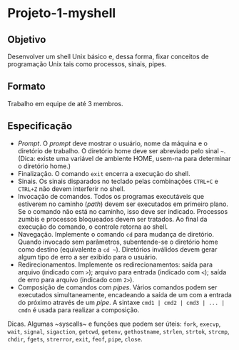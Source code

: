 # Projeto-1-myshell


## Objetivo
Desenvolver um shell Unix básico e, dessa forma, fixar conceitos de programação Unix tais como processos, sinais, pipes.

## Formato
Trabalho em equipe de até 3 membros.

## Especificação
* *Prompt*. O *prompt* deve mostrar o usuário, nome da máquina e o diretório de trabalho. O diretório home deve ser abreviado pelo sinal `~`. (Dica: existe uma variável de ambiente HOME, usem-na para determinar o diretório home.)
* Finalização. O comando `exit` encerra a execução do shell.
* Sinais. Os sinais disparados no teclado pelas combinações `CTRL+C` e `CTRL+Z` não devem interferir no shell.
* Invocação de comandos. Todos os programas executáveis que estiverem no caminho (*path*) devem ser executados em primeiro plano. Se o comando não está no caminho, isso deve ser indicado. Processos zumbis e processos bloqueados devem ser tratados. Ao final da execução do comando, o controle retorna ao shell.
* Navegação. Implemente o comando `cd` para mudança de diretório. Quando invocado sem parâmetros, subentende-se o diretório home como destino (equivalente a `cd ~`). Diretórios inválidos devem gerar algum tipo de erro a ser exibido para o usuário.
* Redirecionamentos. Implemente os redirecionamentos: saída para arquivo (indicado com `>`); arquivo para entrada (indicado com `<`); saída de erro para arquivo (indicado com `2>`).
* Composição de comandos com *pipes*. Vários comandos podem ser executados simultaneamente, encadeando a saída de um com a entrada do próximo através de um *pipe*. A sintaxe `cmd1 | cmd2 | cmd3 | ... | cmdn` é usada para realizar a composição.


Dicas. Algumas ~syscalls~ e funções que podem ser úteis: `fork`, `execvp`, `wait`, `signal`, `sigaction`, `getcwd`, `getenv`, `gethostname`, `strlen`, `strtok`, `strcmp`,  `chdir`,  `fgets`, `strerror`,  `exit`, `feof`, `pipe`, `close`.